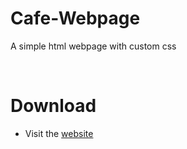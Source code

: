 # Cafe-Webpage
 A simple html webpage with custom css
 
&nbsp; 
 
# Download

- Visit the  [website](https://dreamcatcher45.github.io/2Dock/) 
